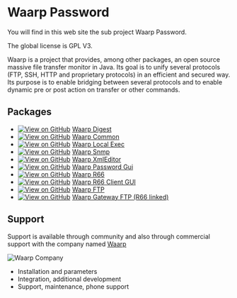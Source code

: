 Waarp Password
==============

You will find in this web site the sub project Waarp Password.

The global license is GPL V3.

Waarp is a project that provides, among other packages, 
an open source massive file transfer monitor 
in Java. Its goal is to unify several protocols (FTP, SSH, HTTP and proprietary 
protocols) in an efficient and secured way. Its purpose is to enable bridging between 
several protocols and to enable dynamic pre or post action on transfer or other commands.

Packages
--------

 * [![View on GitHub](http://waarp.github.com/Waarp/res/waarp/octocaticon.png "View on GitHub")](https://www.github.com/waarp/WaarpDigest) [Waarp Digest](http://waarp.github.com/WaarpDigest)
 * [![View on GitHub](http://waarp.github.com/Waarp/res/waarp/octocaticon.png "View on GitHub")](https://www.github.com/waarp/WaarpCommon) [Waarp Common](http://waarp.github.com/WaarpCommon)
 * [![View on GitHub](http://waarp.github.com/Waarp/res/waarp/octocaticon.png "View on GitHub")](https://www.github.com/waarp/WaarpLocalExec) [Waarp Local Exec](http://waarp.github.com/WaarpLocalExec)
 * [![View on GitHub](http://waarp.github.com/Waarp/res/waarp/octocaticon.png "View on GitHub")](https://www.github.com/waarp/WaarpSnmp) [Waarp Snmp](http://waarp.github.com/WaarpSnmp)
 * [![View on GitHub](http://waarp.github.com/Waarp/res/waarp/octocaticon.png "View on GitHub")](https://www.github.com/waarp/WaarpXmlEditor) [Waarp XmlEditor](http://waarp.github.com/WaarpXmlEditor)
 * [![View on GitHub](http://waarp.github.com/Waarp/res/waarp/octocaticon.png "View on GitHub")](https://www.github.com/waarp/WaarpPasswordGui) [Waarp Password Gui](http://waarp.github.com/WaarpPasswordGui)
 * [![View on GitHub](http://waarp.github.com/Waarp/res/waarp/octocaticon.png "View on GitHub")](https://www.github.com/waarp/WaarpR66) [Waarp R66](http://waarp.github.com/WaarpR66)
 * [![View on GitHub](http://waarp.github.com/Waarp/res/waarp/octocaticon.png "View on GitHub")](https://www.github.com/waarp/WaarpR66Gui) [Waarp R66 Client GUI](http://waarp.github.com/WaarpR66Gui)
 * [![View on GitHub](http://waarp.github.com/Waarp/res/waarp/octocaticon.png "View on GitHub")](https://www.github.com/waarp/WaarpFtp) [Waarp FTP](http://waarp.github.com/WaarpFtp)
 * [![View on GitHub](http://waarp.github.com/Waarp/res/waarp/octocaticon.png "View on GitHub")](https://www.github.com/waarp/WaarpGatewayFtp) [Waarp Gateway FTP (R66 linked)](http://waarp.github.com/WaarpGatewayFtp)

Support
-------

Support is available through community and also through commercial support
with the company named [Waarp](http://www.waarp.it/)

![Waarp Company](http://waarp.github.com/Waarp/res/waarp/waarp.gif "Waarp")

 * Installation and parameters
 * Integration, additional development
 * Support, maintenance, phone support
 

